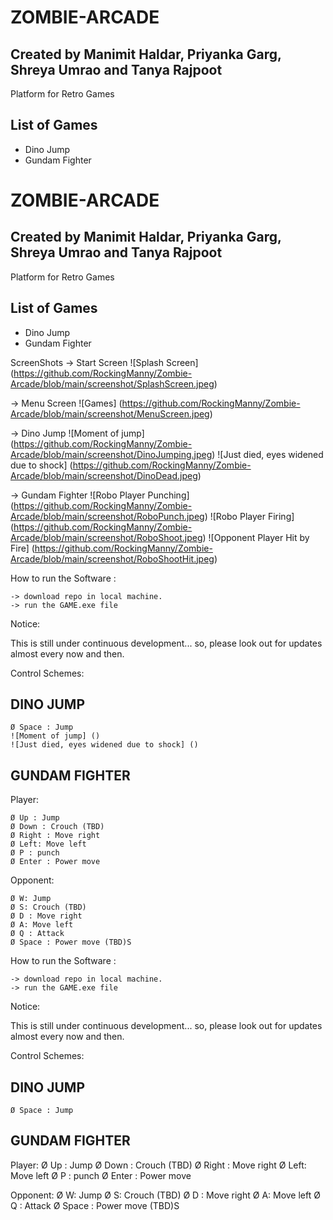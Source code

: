 # ZOMBIE-ARCADE
## Created by Manimit Haldar, Priyanka Garg, Shreya Umrao and Tanya Rajpoot
Platform for Retro Games

## List of Games
- Dino Jump
- Gundam Fighter
# ZOMBIE-ARCADE
## Created by Manimit Haldar, Priyanka Garg, Shreya Umrao and Tanya Rajpoot
Platform for Retro Games

## List of Games
- Dino Jump
- Gundam Fighter

ScreenShots
-> Start Screen
![Splash Screen] (https://github.com/RockingManny/Zombie-Arcade/blob/main/screenshot/SplashScreen.jpeg)

-> Menu Screen
![Games] (https://github.com/RockingManny/Zombie-Arcade/blob/main/screenshot/MenuScreen.jpeg)

-> Dino Jump
![Moment of jump] (https://github.com/RockingManny/Zombie-Arcade/blob/main/screenshot/DinoJumping.jpeg)
![Just died, eyes widened due to shock] (https://github.com/RockingManny/Zombie-Arcade/blob/main/screenshot/DinoDead.jpeg)

-> Gundam Fighter
![Robo Player Punching] (https://github.com/RockingManny/Zombie-Arcade/blob/main/screenshot/RoboPunch.jpeg)
![Robo Player Firing] (https://github.com/RockingManny/Zombie-Arcade/blob/main/screenshot/RoboShoot.jpeg)
![Opponent Player Hit by Fire] (https://github.com/RockingManny/Zombie-Arcade/blob/main/screenshot/RoboShootHit.jpeg)

How to run the Software :

    -> download repo in local machine.
    -> run the GAME.exe file

Notice:

This is still under continuous development... so, please look out for updates almost every now and then.

Control Schemes:

## DINO JUMP
    Ø Space : Jump
    ![Moment of jump] ()
    ![Just died, eyes widened due to shock] ()

## GUNDAM FIGHTER 
Player:
     
    Ø Up : Jump
    Ø Down : Crouch (TBD)
    Ø Right : Move right
    Ø Left: Move left
    Ø P : punch
    Ø Enter : Power move

Opponent:

    Ø W: Jump
    Ø S: Crouch (TBD)
    Ø D : Move right
    Ø A: Move left
    Ø Q : Attack
    Ø Space : Power move (TBD)S

How to run the Software :

    -> download repo in local machine.
    -> run the GAME.exe file

Notice:

This is still under continuous development... so, please look out for updates almost every now and then.

Control Schemes:

## DINO JUMP
    Ø Space : Jump

## GUNDAM FIGHTER 
Player:
    Ø Up : Jump
    Ø Down : Crouch (TBD)
    Ø Right : Move right
    Ø Left: Move left
    Ø P : punch
    Ø Enter : Power move

Opponent:
    Ø W: Jump
    Ø S: Crouch (TBD)
    Ø D : Move right
    Ø A: Move left
    Ø Q : Attack
    Ø Space : Power move (TBD)S
